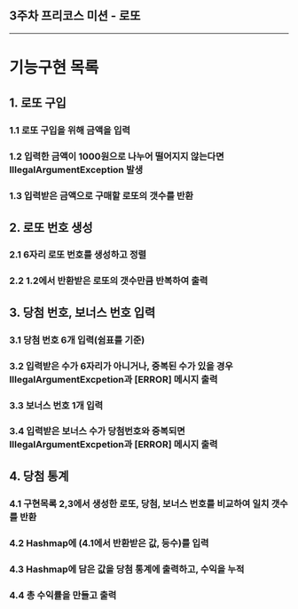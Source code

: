 3주차 프리코스 미션 - 로또
---
***

# 기능구현 목록

## 1. 로또 구입 
### 1.1 로또 구입을 위해 금액을 입력
### 1.2 입력한 금액이 1000원으로 나누어 떨어지지 않는다면 IllegalArgumentException 발생
### 1.3 입력받은 금액으로 구매할 로또의 갯수를 반환 

## 2. 로또 번호 생성
### 2.1 6자리 로또 번호를 생성하고 정렬
### 2.2 1.2에서 반환받은 로또의 갯수만큼 반복하여 출력

## 3. 당첨 번호, 보너스 번호 입력
### 3.1 당첨 번호 6개 입력(쉼표를 기준)
### 3.2 입력받은 수가 6자리가 아니거나, 중복된 수가 있을 경우 IllegalArgumentExcpetion과 [ERROR] 메시지 출력
### 3.3 보너스 번호 1개 입력 
### 3.4 입력받은 보너스 수가 당첨번호와 중복되면 IllegalArgumentExcpetion과 [ERROR] 메시지 출력

## 4. 당첨 통계
### 4.1 구현목록 2,3에서 생성한 로또, 당첨, 보너스 번호를 비교하여 일치 갯수를 반환
### 4.2 Hashmap에 (4.1에서 반환받은 값, 등수)를 입력
### 4.3 Hashmap에 담은 값을 당첨 통계에 출력하고, 수익을 누적
### 4.4 총 수익률을 만들고 출력
